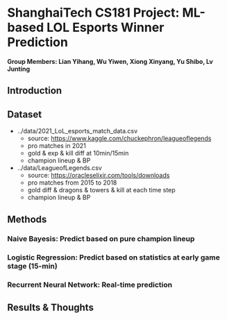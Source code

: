 # ShanghaiTech CS181 Project: ML-based LOL Esports Winner Prediction
**Group Members: Lian Yihang, Wu Yiwen, Xiong Xinyang, Yu Shibo, Lv Junting** 

## Introduction

## Dataset
- ../data/2021_LoL_esports_match_data.csv
  - source: https://www.kaggle.com/chuckephron/leagueoflegends
  - pro matches in 2021
  - gold & exp & kill diff at 10min/15min
  - champion lineup & BP
- ../data/LeagueofLegends.csv
  - source: https://oracleselixir.com/tools/downloads
  - pro matches from 2015 to 2018
  - gold diff & dragons & towers & kill at each time step
  - champion lineup & BP
  
## Methods

### Naive Bayesis: Predict based on pure champion lineup

### Logistic Regression: Predict based on statistics at early game stage (15-min)

### Recurrent Neural Network: Real-time prediction

## Results & Thoughts
